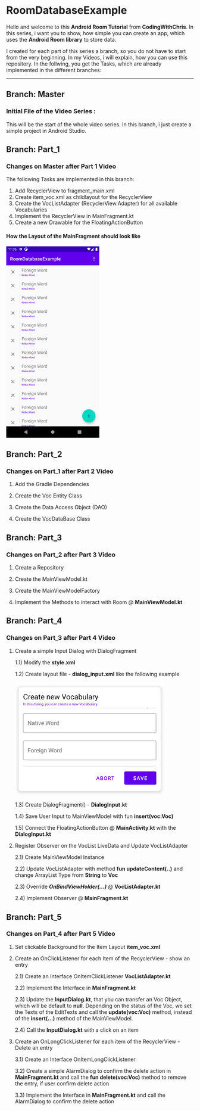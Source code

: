 # RoomDatabaseExample
Hello and welcome to this **Android Room Tutorial** from **CodingWithChris**. In this series, i want you to show, how simple you can create an app, which uses the **Android Room library** to store data.

I created for each part of this series a branch, so you do not have to start from the very beginning. In my Videos, i will explain, how you can use this repository. In the follwing, you get the Tasks, which are already implemented in the different branches:
___
## Branch: Master
### Initial File of the Video Series :
This will be the start of the whole video series. In this branch, i just create a simple project in Android Studio.

## Branch: Part_1
### Changes on Master after Part 1 Video
The following Tasks are implemented in this branch:
1) Add RecyclerView to fragment_main.xml
2) Create item_voc.xml as childlayout for the RecyclerView
3) Create the VocListAdapter (RecyclerView.Adapter) for all available Vocabularies
4) Implement the RecyclerView in MainFragment.kt
5) Create a new Drawable for the FloatingActionButton

#### How the Layout of the MainFragment should look like
<img src="https://github.com/ChrisRoh92/RoomDatabaseExample/blob/Part_1/screenshot/MainFragment_Preview.png?raw=true" width="250">

## Branch: Part_2
### Changes on Part_1 after Part 2 Video
1) Add the Gradle Dependencies

2) Create the Voc Entity Class

3) Create the Data Access Object (DAO)

4) Create the VocDataBase Class

## Branch: Part_3
### Changes on Part_2 after Part 3 Video
1) Create a Repository

2) Create the MainViewModel.kt

3) Create the MainViewModelFactory

4) Implement the Methods to interact with Room @ **MainViewModel.kt**

## Branch: Part_4
### Changes on Part_3 after Part 4 Video
1) Create a simple Input Dialog with DialogFragment

    1.1) Modify the **style.xml**

    1.2) Create layout file - **dialog_input.xml** like the following example
    
    <img src="https://github.com/ChrisRoh92/RoomDatabaseExample/blob/Part_4/screenshot/InputDialog.PNG?raw=true" width=400>
    
    1.3) Create DialogFragment() - **DialogInput.kt**
    
    1.4) Save User Input to MainViewModel with fun **insert(voc:Voc)**   
    
    1.5) Connect the FloatingActionButton @ **MainActivity.kt** with the **DialogInput.kt**


2) Register Observer on the VocList LiveData and Update VocListAdapter
    
    2.1) Create MainViewModel Instance
    
    2.2) Update VocListAdapter with method **fun updateContent(..)** and change ArrayList Type from **String** to **Voc**
    
    2.3) Override ***OnBindViewHolder(...)*** @ **VocListAdapter.kt**
    
    2.4) Implement Observer @ **MainFragment.kt**

## Branch: Part_5
### Changes on Part_4 after Part 5 Video
1) Set clickable Background for the Item Layout **item_voc.xml**

2) Create an OnClickListener for each Item of the RecyclerView - show an entry
  
    2.1) Create an Interface OnItemClickListener **VocListAdapter.kt**
  
    2.2) Implement the Interface in **MainFragment.kt**
  
    2.3) Update the **InputDialog.kt**, that you can transfer an Voc Object, which will be default to **null**. Depending on the status of the Voc, we set the Texts of the EditTexts and call the **update(voc:Voc)** method, instead of the **insert(...)** method of the MainViewModel.
  
    2.4) Call the **InputDialog.kt** with a click on an item

3) Create an OnLongClickListener for each item of the RecyclerView - Delete an entry

    3.1) Create an Interface OnItemLongClickListener
  
    3.2) Create a simple AlarmDialog to confirm the delete action in **MainFragment.kt** and call the **fun delete(voc:Voc)** method to remove the entry, if user confirm delete  action
    
    3.3) Implement the Interface in **MainFragment.kt** and call the AlarmDialog to confirm the delete action
